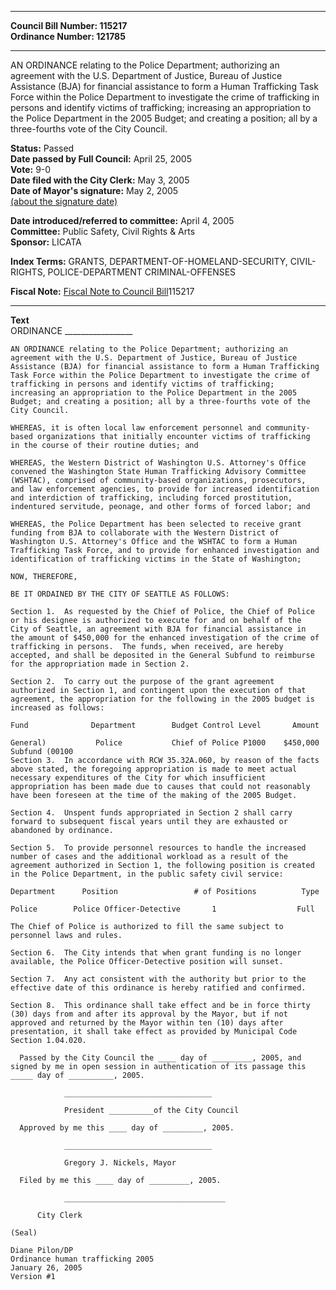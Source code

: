 * * * * *  
  
**Council Bill Number: [](#h0)[](#h2)115217**   
**Ordinance Number: 121785**  
  
* * * * *  
  
AN ORDINANCE relating to the Police Department; authorizing an agreement with the U.S. Department of Justice, Bureau of Justice Assistance (BJA) for financial assistance to form a Human Trafficking Task Force within the Police Department to investigate the crime of trafficking in persons and identify victims of trafficking; increasing an appropriation to the Police Department in the 2005 Budget; and creating a position; all by a three-fourths vote of the City Council.  
  
**Status:** Passed   
**Date passed by Full Council:** April 25, 2005   
**Vote:** 9-0   
**Date filed with the City Clerk:** May 3, 2005   
**Date of Mayor's signature:** May 2, 2005   
[(about the signature date)](/~public/approvaldate.htm)   
  
  
**Date introduced/referred to committee:** April 4, 2005   
**Committee:** Public Safety, Civil Rights & Arts   
**Sponsor:** LICATA   
  
**Index Terms:** GRANTS, DEPARTMENT-OF-HOMELAND-SECURITY, CIVIL-RIGHTS, POLICE-DEPARTMENT CRIMINAL-OFFENSES  
  
**Fiscal Note:** [Fiscal Note to Council Bill](http://clerk.seattle.gov/~public/fnote/115217.htm)[](#h1)[](#h3)115217  
  
* * * * *  
  
**Text**  
    ORDINANCE _________________  
  
    AN ORDINANCE relating to the Police Department; authorizing an  
    agreement with the U.S. Department of Justice, Bureau of Justice  
    Assistance (BJA) for financial assistance to form a Human Trafficking  
    Task Force within the Police Department to investigate the crime of  
    trafficking in persons and identify victims of trafficking;  
    increasing an appropriation to the Police Department in the 2005  
    Budget; and creating a position; all by a three-fourths vote of the  
    City Council.  
  
    WHEREAS, it is often local law enforcement personnel and community-  
    based organizations that initially encounter victims of trafficking  
    in the course of their routine duties; and  
  
    WHEREAS, the Western District of Washington U.S. Attorney's Office  
    convened the Washington State Human Trafficking Advisory Committee  
    (WSHTAC), comprised of community-based organizations, prosecutors,  
    and law enforcement agencies, to provide for increased identification  
    and interdiction of trafficking, including forced prostitution,  
    indentured servitude, peonage, and other forms of forced labor; and  
  
    WHEREAS, the Police Department has been selected to receive grant  
    funding from BJA to collaborate with the Western District of  
    Washington U.S. Attorney's Office and the WSHTAC to form a Human  
    Trafficking Task Force, and to provide for enhanced investigation and  
    identification of trafficking victims in the State of Washington;  
  
    NOW, THEREFORE,  
  
    BE IT ORDAINED BY THE CITY OF SEATTLE AS FOLLOWS:  
  
    Section 1.  As requested by the Chief of Police, the Chief of Police  
    or his designee is authorized to execute for and on behalf of the  
    City of Seattle, an agreement with BJA for financial assistance in  
    the amount of $450,000 for the enhanced investigation of the crime of  
    trafficking in persons.  The funds, when received, are hereby  
    accepted, and shall be deposited in the General Subfund to reimburse  
    for the appropriation made in Section 2.  
  
    Section 2.  To carry out the purpose of the grant agreement  
    authorized in Section 1, and contingent upon the execution of that  
    agreement, the appropriation for the following in the 2005 budget is  
    increased as follows:  
  
    Fund              Department        Budget Control Level       Amount  
  
    General)           Police           Chief of Police P1000    $450,000  
    Subfund (00100  
    Section 3.  In accordance with RCW 35.32A.060, by reason of the facts  
    above stated, the foregoing appropriation is made to meet actual  
    necessary expenditures of the City for which insufficient  
    appropriation has been made due to causes that could not reasonably  
    have been foreseen at the time of the making of the 2005 Budget.  
  
    Section 4.  Unspent funds appropriated in Section 2 shall carry  
    forward to subsequent fiscal years until they are exhausted or  
    abandoned by ordinance.  
  
    Section 5.  To provide personnel resources to handle the increased  
    number of cases and the additional workload as a result of the  
    agreement authorized in Section 1, the following position is created  
    in the Police Department, in the public safety civil service:  
  
    Department      Position                 # of Positions          Type  
  
    Police        Police Officer-Detective       1                  Full  
  
    The Chief of Police is authorized to fill the same subject to  
    personnel laws and rules.  
  
    Section 6.  The City intends that when grant funding is no longer  
    available, the Police Officer-Detective position will sunset.  
  
    Section 7.  Any act consistent with the authority but prior to the  
    effective date of this ordinance is hereby ratified and confirmed.  
  
    Section 8.  This ordinance shall take effect and be in force thirty  
    (30) days from and after its approval by the Mayor, but if not  
    approved and returned by the Mayor within ten (10) days after  
    presentation, it shall take effect as provided by Municipal Code  
    Section 1.04.020.  
  
      Passed by the City Council the ____ day of _________, 2005, and  
    signed by me in open session in authentication of its passage this  
    _____ day of __________, 2005.  
  
                _________________________________  
  
                President __________of the City Council  
  
      Approved by me this ____ day of _________, 2005.  
  
                _________________________________  
  
                Gregory J. Nickels, Mayor  
  
      Filed by me this ____ day of _________, 2005.  
  
                ____________________________________  
  
          City Clerk  
  
    (Seal)  
  
    Diane Pilon/DP  
    Ordinance human trafficking 2005  
    January 26, 2005  
    Version #1  
